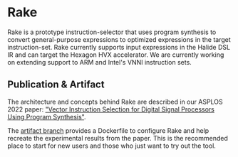 # Rake
Rake is a prototype instruction-selector that uses program synthesis to convert general-purpose expressions to optimized expressions in the target instruction-set. Rake currently supports input expressions in the Halide DSL IR and can target the Hexagon HVX accelerator. We are currently working on extending support to ARM and Intel's VNNI instruction sets.

## Publication & Artifact
The architecture and concepts behind Rake are described in our ASPLOS 2022 paper: ["Vector Instruction Selection for Digital Signal Processors Using Program Synthesis"](https://dl.acm.org/doi/10.1145/3503222.3507714).

The [artifact branch](https://github.com/uwplse/rake/tree/hvx-artifact) provides a Dockerfile to configure Rake and help recreate the experimental results from the paper. This is the recommended place to start for new users and those who just want to try out the tool.
